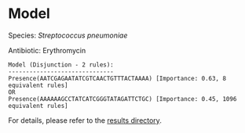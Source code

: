 
# Model

Species: *Streptococcus pneumoniae*

Antibiotic: Erythromycin

```
Model (Disjunction - 2 rules):
------------------------------
Presence(AATCGAGAATATCGTCAACTGTTTACTAAAA) [Importance: 0.63, 8 equivalent rules]
OR
Presence(AAAAAAGCCTATCATCGGGTATAGATTCTGC) [Importance: 0.45, 1096 equivalent rules]

```

For details, please refer to the [results directory](../../../../../results/scm_b/streptococcus%20pneumoniae/erythromycin/repeat_4/).

